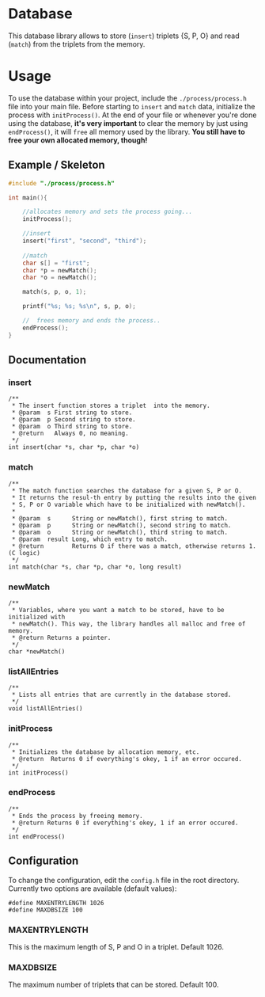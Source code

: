 ﻿# Database

This database library allows to store (`insert`) triplets {S, P, O} and read (`match`) from the triplets from the memory. 

# Usage

To use the database within your project, include the `./process/process.h` file into your main file. Before starting to `insert` and `match` data, initialize the process with `initProcess()`. At the end of your file or whenever you're done using the database, **it's very important** to clear the memory by just using `endProcess()`, it will `free` all memory used by the library. **You still have to free your own allocated memory, though!**

## Example / Skeleton
```C
#include "./process/process.h"

int main(){

	//allocates memory and sets the process going...
	initProcess();

	//insert 
	insert("first", "second", "third");
	
	//match
	char s[] = "first";
	char *p = newMatch();
	char *o = newMatch();

	match(s, p, o, 1);

	printf("%s; %s; %s\n", s, p, o);

	//	frees memory and ends the process..
	endProcess();
}
```

## Documentation
### insert

    /**
     * The insert function stores a triplet  into the memory. 
     * @param  s First string to store.
     * @param  p Second string to store.
     * @param  o Third string to store.
     * @return   Always 0, no meaning.
     */
    int insert(char *s, char *p, char *o)

### match

    /**
     * The match function searches the database for a given S, P or O.
     * It returns the resul-th entry by putting the results into the given
     * S, P or O variable which have to be initialized with newMatch().
     * 
     * @param  s      String or newMatch(), first string to match.
     * @param  p      String or newMatch(), second string to match.
     * @param  o      String or newMatch(), third string to match.
     * @param  result Long, which entry to match.
     * @return        Returns 0 if there was a match, otherwise returns 1. (C logic)
     */
    int match(char *s, char *p, char *o, long result)

### newMatch

    /**
     * Variables, where you want a match to be stored, have to be initialized with 
     * newMatch(). This way, the library handles all malloc and free of memory.
     * @return Returns a pointer.
     */
    char *newMatch() 

### listAllEntries

    /**
     * Lists all entries that are currently in the database stored.
     */
    void listAllEntries()

### initProcess

    /**
     * Initializes the database by allocation memory, etc.
     * @return 	Returns 0 if everything's okey, 1 if an error occured.
     */
    int initProcess()

### endProcess

    /**
     * Ends the process by freeing memory.
     * @return Returns 0 if everything's okey, 1 if an error occured.
     */
    int endProcess()


## Configuration
To change the configuration, edit the `config.h` file in the root directory. Currently two options are available (default values):

    #define MAXENTRYLENGTH 1026
    #define MAXDBSIZE 100

### MAXENTRYLENGTH
This is the maximum length of S, P and O in a triplet.  Default 1026.

### MAXDBSIZE
The maximum number of triplets that can be stored. Default 100.
